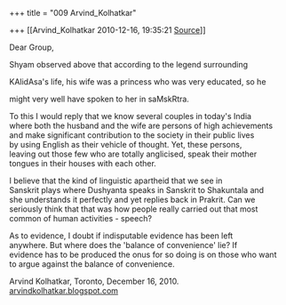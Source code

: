 +++
title = "009 Arvind_Kolhatkar"

+++
[[Arvind_Kolhatkar	2010-12-16, 19:35:21 [Source](https://groups.google.com/g/samskrita/c/7OjVqOo74Uk)]]



Dear Group,  
  
Shyam observed above that according to the legend surrounding  

KAlidAsa's life, his wife was a princess who was very educated, so he  

might very well have spoken to her in saMskRtra.  
  
To this I would reply that we know several couples in today's India  
where both the husband and the wife are persons of high achievements  
and make significant contribution to the society in their public lives  
by using English as their vehicle of thought. Yet, these persons,  
leaving out those few who are totally anglicised, speak their mother  
tongues in their houses with each other.  
  
I believe that the kind of linguistic apartheid that we see in  
Sanskrit plays where Dushyanta speaks in Sanskrit to Shakuntala and  
she understands it perfectly and yet replies back in Prakrit. Can we  
seriously think that that was how people really carried out that most  
common of human activities - speech?  
  
As to evidence, I doubt if indisputable evidence has been left  
anywhere. But where does the 'balance of convenience' lie? If  
evidence has to be produced the onus for so doing is on those who want  
to argue against the balance of convenience.  
  
Arvind Kolhatkar, Toronto, December 16, 2010.  
[arvindkolhatkar.blogspot.com](http://arvindkolhatkar.blogspot.com)

